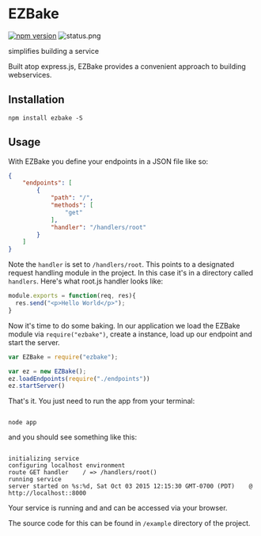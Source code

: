 # EZBake

[![npm version](https://badge.fury.io/js/ezbake.svg)](https://badge.fury.io/js/ezbake)
![status.png](https://magnum-ci.com/status/609f9152d8b9fb53a2bdc2eb780a3634.png)

simplifies building a service

Built atop express.js, EZBake provides a convenient approach to building webservices. 

## Installation

```
npm install ezbake -S
```

## Usage

With EZBake you define your endpoints in a JSON file like so:
``` json
{
    "endpoints": [
        {
            "path": "/",
            "methods": [
                "get"
            ],
            "handler": "/handlers/root"
        }
    ]
}
```
Note the ```handler``` is set to ```/handlers/root```. This points to a designated request handling module in the project. In this case it's in a directory called ```handlers```. Here's what root.js handler looks like:

``` js
module.exports = function(req, res){
  res.send("<p>Hello World</p>");
}
```
Now it's time to do some baking. In our application we load the EZBake module via ```require("ezbake")```, create a instance, load up our endpoint and start the server.

```js
var EZBake = require("ezbake");

var ez = new EZBake();
ez.loadEndpoints(require("./endpoints"))
ez.startServer()
```

That's it. You just need to run the app from your terminal:

```shell

node app

```
and you should see something like this:

```shell

initializing service
configuring localhost environment
route GET handler	 / => /handlers/root()
running service
server started on %s:%d, Sat Oct 03 2015 12:15:30 GMT-0700 (PDT)	@ http://localhost::8000

```
Your service is running and and can be accessed via your browser.


The source code for this can be found in ```/example``` directory of the project.
